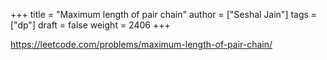 +++
title = "Maximum length of pair chain"
author = ["Seshal Jain"]
tags = ["dp"]
draft = false
weight = 2406
+++

<https://leetcode.com/problems/maximum-length-of-pair-chain/>
